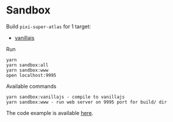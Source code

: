 Sandbox
=======

Build `pixi-super-atlas` for 1 target:

* [vanillajs](../package.json#L35)

Run

```
yarn
yarn sandbox:all
yarn sandbox:www
open localhost:9995
```

Available commands
```
yarn sandbox:vanillajs - compile to vanillajs
yarn sandbox:www - run web server on 9995 port for build/ dir
```

The code example is available [here](src/app.ts).
